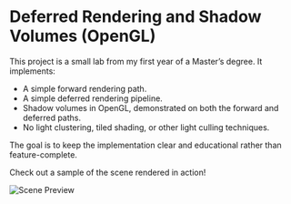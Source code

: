 # Deferred Rendering and Shadow Volumes (OpenGL)

This project is a small lab from my first year of a Master’s degree. It implements:
- A simple forward rendering path.
- A simple deferred rendering pipeline.
- Shadow volumes in OpenGL, demonstrated on both the forward and deferred paths.
- No light clustering, tiled shading, or other light culling techniques.

The goal is to keep the implementation clear and educational rather than feature-complete.

Check out a sample of the scene rendered in action!

![Scene Preview](./rendering.gif)
